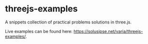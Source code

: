 # threejs-examples
A snippets collection of practical problems solutions in three.js.

Live examples can be found here: https://solusipse.net/varia/threejs-examples/.
